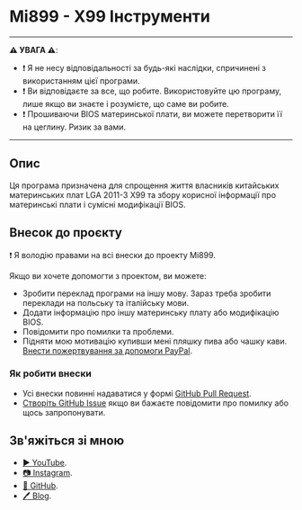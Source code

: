 ﻿# Mi899 - X99 Інструменти

------------

**⚠️ УВАГА ⚠️**:

- ❗ Я не несу відповідальності за будь-які наслідки, спричинені з використанням цієї програми.
- ❗ Ви відповідаєте за все, що робите. Використовуйте цю програму, лише якщо ви знаєте і розумієте, що саме ви робите.
- ❗ Прошиваючи BIOS материнської плати, ви можете перетворити її на цеглину. Ризик за вами.

------------

## Опис

Ця програма призначена для спрощення життя власників китайських материнських плат LGA 2011-3 X99 та збору корисної інформації про материнські плати і сумісні модифікації BIOS.

## Внесок до проєкту

❗ Я володію правами на всі внески до проекту Mi899.

Якщо ви хочете допомогти з проектом, ви можете:

- Зробити переклад програми на іншу мову. Зараз треба зробити переклади на польську та італійську мови.
- Додати інформацію про іншу материнську плату або модифікацію BIOS.
- Повідомити про помилки та проблеми.
- Підняти мою мотивацію купивши мені пляшку пива або чашку кави. [Внести пожертвування за допомоги PayPal](https://www.paypal.com/cgi-bin/webscr?cmd=_s-xclick&hosted_button_id=LXN9NNXVF34M8&source=url).

### Як робити внески

- Усі внески повинні надаватися у формі [GitHub Pull Request](https://yangsu.github.io/pull-request-tutorial/#:~:text=What%20is%20a%20Pull%20Request,follow%2Dup%20commits%20if%20necessary.).
- [Створіть GitHub Issue](https://github.com/miyconst/Mi899) якщо ви бажаєте повідомити про помилку або щось запропонувати.

## Зв'яжіться зі мною

- [▶️ YouTube](https://www.youtube.com/c/Miyconst).
- [📷 Instagram](https://www.instagram.com/mi8.se/).
- [📜 GitHub](https://github.com/miyconst).
- [🖊️ Blog](https://www.miyconst.com/).